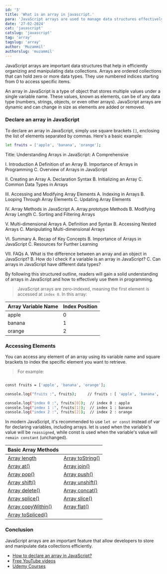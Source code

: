 ```yaml
---
id: '3'
title: 'What is an array in javascript.'
para: 'JavaScript arrays are used to manage data structures effectively. Their implementation and usage in JavaScript programming is significant.'
date: '27-02-2024'
cat: 'javascript'
catslug: 'javascript'
tag: 'array'
tagslug: 'array'
author: 'Muzammil'
authorslug: 'muzammil'
---
```


JavaScript arrays are important data structures that help in efficiently organizing and manipulating data collections. Arrays are ordered collections that can hold zero or more data types. They use numbered indices starting from 0 to access specific items.

An array in JavaScript is a type of object that stores multiple values under a single variable name. These values, known as elements, can be of any data type (numbers, strings, objects, or even other arrays). JavaScript arrays are dynamic and can change in size as elements are added or removed.

### Declare an array in JavaScript

To declare an array in JavaScript, simply use square brackets `[]`, enclosing the list of elements separated by commas. Here's a basic example:

```bash
let fruits = ['apple', 'banana', 'orange'];
```
Title: Understanding Arrays in JavaScript: A Comprehensive

I. Introduction
A Definition of an Array
B. Importance of Arrays in Programming
C. Overview of Arrays in JavaScript

II. Creating an Array
A. Declaration Syntax
B. Initializing an Array
C. Common Data Types in Arrays

III. Accessing and Modifying Array Elements
A. Indexing in Arrays
B. Looping Through Array Elements
C. Updating Array Elements

IV. Array Methods in JavaScript
A. Array.prototype Methods
B. Modifying Array Length
C. Sorting and Filtering Arrays

V. Multi-dimensional Arrays
A. Definition and Syntax
B. Accessing Nested Arrays
C. Manipulating Multi-dimensional Arrays

VI. Summary
A. Recap of Key Concepts
B. Importance of Arrays in JavaScript
C. Resources for Further Learning

VII. FAQs
A. What is the difference between an array and an object in JavaScript?
B. How do I check if a variable is an array in JavaScript?
C. Can arrays in JavaScript have different data types?

By following this structured outline, readers will gain a solid understanding of arrays in JavaScript and how to effectively use them in programming.
> JavaScript arrays are zero-indexed, meaning the first element is accessed at `index 0`.
> In this array:

| Array Variable Name | Index Position |
| ------------------- | -------------- |
| apple               | 0              |
| banana              | 1              |
| orange              | 2              |

### Accessing Elements

You can access any element of an array using its variable name and square brackets to index the specific element you want to retrieve.

> For example:

```bash

const fruits = ['apple', 'banana', 'orange'];

console.log("fruits :", fruits);     // fruits : [ 'apple', 'banana', 'orange' ]

console.log("index 0 :", fruits[0]);  // index 0 : apple
console.log("index 1 :", fruits[1]);  // index 1 : banana
console.log("index 2 :", fruits[2]);  // index 2 : orange

```

In modern JavaScript, it's recommended to use `let or const` instead of var for declaring variables, including arrays. let is used when the variable's value will be `reassigned`, while const is used when the variable's value will `remain constant` (unchanged).

| Basic Array Methods     |                       |
| ----------------------- | --------------------- |
| [Array length](/)       | [Array toString()](/) |
| [Array at()](/)         | [Array join()](/)     |
| [Array pop()](/)        | [Array push()](/)     |
| [Array shift()](/)      | [Array unshift()](/)  |
| [Array delete()](/)     | [Array concat()](/)   |
| [Array splice()](/)     | [Array slice()](/)    |
| [Array copyWithin()](/) | [Array flat()](/)     |
| [Array toSpliced()](/)  |                       |

### Conclusion

JavaScript arrays are an important feature that allow developers to store and manipulate data collections efficiently.

- [How to declare an array in JavaScript?](https://aws.amazon.com/getting-started/)
- [Free YouTube videos](https://www.youtube.com/watch?v=ubCNZRNjhyo)
- [Udemy Courses](https://www.udemy.com/course/aws-certified-developer-associate/)
